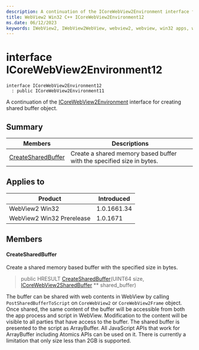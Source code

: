 ```yaml
---
description: A continuation of the ICoreWebView2Environment interface for creating shared buffer object.
title: WebView2 Win32 C++ ICoreWebView2Environment12
ms.date: 06/12/2023
keywords: IWebView2, IWebView2WebView, webview2, webview, win32 apps, win32, edge, ICoreWebView2, ICoreWebView2Controller, browser control, edge html, ICoreWebView2Environment12
---
```


# interface ICoreWebView2Environment12

```
interface ICoreWebView2Environment12
  : public ICoreWebView2Environment11
```

A continuation of the [ICoreWebView2Environment](icorewebview2environment.md) interface for creating shared buffer object.

## Summary

 Members                        | Descriptions
--------------------------------|---------------------------------------------
[CreateSharedBuffer](#createsharedbuffer) | Create a shared memory based buffer with the specified size in bytes.

## Applies to

Product                         | Introduced
--------------------------------|---------------------------------------------
WebView2 Win32            |    1.0.1661.34
WebView2 Win32 Prerelease |    1.0.1671

## Members

#### CreateSharedBuffer

Create a shared memory based buffer with the specified size in bytes.

> public HRESULT [CreateSharedBuffer](#createsharedbuffer)(UINT64 size, [ICoreWebView2SharedBuffer](icorewebview2sharedbuffer.md) ** shared_buffer)

The buffer can be shared with web contents in WebView by calling `PostSharedBufferToScript` on `CoreWebView2` or `CoreWebView2Frame` object. Once shared, the same content of the buffer will be accessible from both the app process and script in WebView. Modification to the content will be visible to all parties that have access to the buffer. The shared buffer is presented to the script as ArrayBuffer. All JavaScript APIs that work for ArrayBuffer including Atomics APIs can be used on it. There is currently a limitation that only size less than 2GB is supported.

